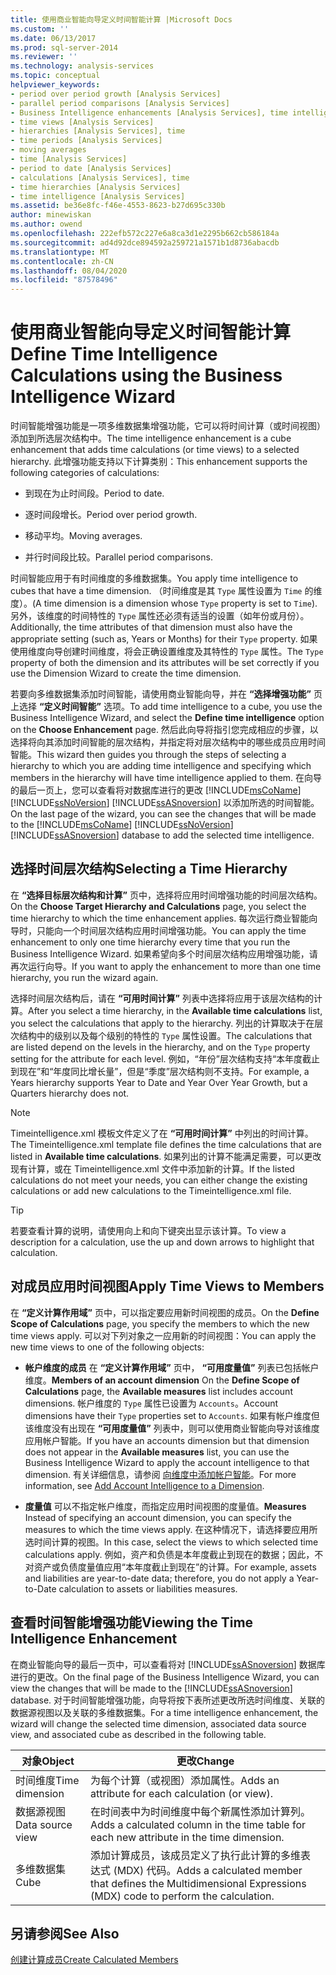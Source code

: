 ```yaml
---
title: 使用商业智能向导定义时间智能计算 |Microsoft Docs
ms.custom: ''
ms.date: 06/13/2017
ms.prod: sql-server-2014
ms.reviewer: ''
ms.technology: analysis-services
ms.topic: conceptual
helpviewer_keywords:
- period over period growth [Analysis Services]
- parallel period comparisons [Analysis Services]
- Business Intelligence enhancements [Analysis Services], time intelligence
- time views [Analysis Services]
- hierarchies [Analysis Services], time
- time periods [Analysis Services]
- moving averages
- time [Analysis Services]
- period to date [Analysis Services]
- calculations [Analysis Services], time
- time hierarchies [Analysis Services]
- time intelligence [Analysis Services]
ms.assetid: be36e8fc-f46e-4553-8623-b27d695c330b
author: minewiskan
ms.author: owend
ms.openlocfilehash: 222efb572c227e6a8ca3d1e2295b662cb586184a
ms.sourcegitcommit: ad4d92dce894592a259721a1571b1d8736abacdb
ms.translationtype: MT
ms.contentlocale: zh-CN
ms.lasthandoff: 08/04/2020
ms.locfileid: "87578496"
---
```

# <a name="define-time-intelligence-calculations-using-the-business-intelligence-wizard"></a><span data-ttu-id="35650-102">使用商业智能向导定义时间智能计算</span><span class="sxs-lookup"><span data-stu-id="35650-102">Define Time Intelligence Calculations using the Business Intelligence Wizard</span></span>
  <span data-ttu-id="35650-103">时间智能增强功能是一项多维数据集增强功能，它可以将时间计算（或时间视图）添加到所选层次结构中。</span><span class="sxs-lookup"><span data-stu-id="35650-103">The time intelligence enhancement is a cube enhancement that adds time calculations (or time views) to a selected hierarchy.</span></span> <span data-ttu-id="35650-104">此增强功能支持以下计算类别：</span><span class="sxs-lookup"><span data-stu-id="35650-104">This enhancement supports the following categories of calculations:</span></span>  
  
-   <span data-ttu-id="35650-105">到现在为止时间段。</span><span class="sxs-lookup"><span data-stu-id="35650-105">Period to date.</span></span>  
  
-   <span data-ttu-id="35650-106">逐时间段增长。</span><span class="sxs-lookup"><span data-stu-id="35650-106">Period over period growth.</span></span>  
  
-   <span data-ttu-id="35650-107">移动平均。</span><span class="sxs-lookup"><span data-stu-id="35650-107">Moving averages.</span></span>  
  
-   <span data-ttu-id="35650-108">并行时间段比较。</span><span class="sxs-lookup"><span data-stu-id="35650-108">Parallel period comparisons.</span></span>  
  
 <span data-ttu-id="35650-109">时间智能应用于有时间维度的多维数据集。</span><span class="sxs-lookup"><span data-stu-id="35650-109">You apply time intelligence to cubes that have a time dimension.</span></span> <span data-ttu-id="35650-110">（时间维度是其 `Type` 属性设置为 `Time` 的维度）。</span><span class="sxs-lookup"><span data-stu-id="35650-110">(A time dimension is a dimension whose `Type` property is set to `Time`).</span></span> <span data-ttu-id="35650-111">另外，该维度的时间特性的 `Type` 属性还必须有适当的设置（如年份或月份）。</span><span class="sxs-lookup"><span data-stu-id="35650-111">Additionally, the time attributes of that dimension must also have the appropriate setting (such as, Years or Months) for their `Type` property.</span></span> <span data-ttu-id="35650-112">如果使用维度向导创建时间维度，将会正确设置维度及其特性的 `Type` 属性。</span><span class="sxs-lookup"><span data-stu-id="35650-112">The `Type` property of both the dimension and its attributes will be set correctly if you use the Dimension Wizard to create the time dimension.</span></span>  
  
 <span data-ttu-id="35650-113">若要向多维数据集添加时间智能，请使用商业智能向导，并在 **“选择增强功能”** 页上选择 **“定义时间智能”** 选项。</span><span class="sxs-lookup"><span data-stu-id="35650-113">To add time intelligence to a cube, you use the Business Intelligence Wizard, and select the **Define time intelligence** option on the **Choose Enhancement** page.</span></span> <span data-ttu-id="35650-114">然后此向导将指引您完成相应的步骤，以选择将向其添加时间智能的层次结构，并指定将对层次结构中的哪些成员应用时间智能。</span><span class="sxs-lookup"><span data-stu-id="35650-114">This wizard then guides you through the steps of selecting a hierarchy to which you are adding time intelligence and specifying which members in the hierarchy will have time intelligence applied to them.</span></span> <span data-ttu-id="35650-115">在向导的最后一页上，您可以查看将对数据库进行的更改 [!INCLUDE[msCoName](../../includes/msconame-md.md)] [!INCLUDE[ssNoVersion](../../includes/ssnoversion-md.md)] [!INCLUDE[ssASnoversion](../../includes/ssasnoversion-md.md)] 以添加所选的时间智能。</span><span class="sxs-lookup"><span data-stu-id="35650-115">On the last page of the wizard, you can see the changes that will be made to the [!INCLUDE[msCoName](../../includes/msconame-md.md)] [!INCLUDE[ssNoVersion](../../includes/ssnoversion-md.md)] [!INCLUDE[ssASnoversion](../../includes/ssasnoversion-md.md)] database to add the selected time intelligence.</span></span>  
  
## <a name="selecting-a-time-hierarchy"></a><span data-ttu-id="35650-116">选择时间层次结构</span><span class="sxs-lookup"><span data-stu-id="35650-116">Selecting a Time Hierarchy</span></span>  
 <span data-ttu-id="35650-117">在 **“选择目标层次结构和计算”** 页中，选择将应用时间增强功能的时间层次结构。</span><span class="sxs-lookup"><span data-stu-id="35650-117">On the **Choose Target Hierarchy and Calculations** page, you select the time hierarchy to which the time enhancement applies.</span></span> <span data-ttu-id="35650-118">每次运行商业智能向导时，只能向一个时间层次结构应用时间增强功能。</span><span class="sxs-lookup"><span data-stu-id="35650-118">You can apply the time enhancement to only one time hierarchy every time that you run the Business Intelligence Wizard.</span></span> <span data-ttu-id="35650-119">如果希望向多个时间层次结构应用增强功能，请再次运行向导。</span><span class="sxs-lookup"><span data-stu-id="35650-119">If you want to apply the enhancement to more than one time hierarchy, you run the wizard again.</span></span>  
  
 <span data-ttu-id="35650-120">选择时间层次结构后，请在 **“可用时间计算”** 列表中选择将应用于该层次结构的计算。</span><span class="sxs-lookup"><span data-stu-id="35650-120">After you select a time hierarchy, in the **Available time calculations** list, you select the calculations that apply to the hierarchy.</span></span> <span data-ttu-id="35650-121">列出的计算取决于在层次结构中的级别以及每个级别的特性的 `Type` 属性设置。</span><span class="sxs-lookup"><span data-stu-id="35650-121">The calculations that are listed depend on the levels in the hierarchy, and on the `Type` property setting for the attribute for each level.</span></span> <span data-ttu-id="35650-122">例如，“年份”层次结构支持“本年度截止到现在”和“年度同比增长量”，但是“季度”层次结构则不支持。</span><span class="sxs-lookup"><span data-stu-id="35650-122">For example, a Years hierarchy supports Year to Date and Year Over Year Growth, but a Quarters hierarchy does not.</span></span>  
  
> [!NOTE]  
>  <span data-ttu-id="35650-123">Timeintelligence.xml 模板文件定义了在 **“可用时间计算”** 中列出的时间计算。</span><span class="sxs-lookup"><span data-stu-id="35650-123">The Timeintelligence.xml template file defines the time calculations that are listed in **Available time calculations**.</span></span> <span data-ttu-id="35650-124">如果列出的计算不能满足需要，可以更改现有计算，或在 Timeintelligence.xml 文件中添加新的计算。</span><span class="sxs-lookup"><span data-stu-id="35650-124">If the listed calculations do not meet your needs, you can either change the existing calculations or add new calculations to the Timeintelligence.xml file.</span></span>  
  
> [!TIP]  
>  <span data-ttu-id="35650-125">若要查看计算的说明，请使用向上和向下键突出显示该计算。</span><span class="sxs-lookup"><span data-stu-id="35650-125">To view a description for a calculation, use the up and down arrows to highlight that calculation.</span></span>  
  
## <a name="apply-time-views-to-members"></a><span data-ttu-id="35650-126">对成员应用时间视图</span><span class="sxs-lookup"><span data-stu-id="35650-126">Apply Time Views to Members</span></span>  
 <span data-ttu-id="35650-127">在 **“定义计算作用域”** 页中，可以指定要应用新时间视图的成员。</span><span class="sxs-lookup"><span data-stu-id="35650-127">On the **Define Scope of Calculations** page, you specify the members to which the new time views apply.</span></span> <span data-ttu-id="35650-128">可以对下列对象之一应用新的时间视图：</span><span class="sxs-lookup"><span data-stu-id="35650-128">You can apply the new time views to one of the following objects:</span></span>  
  
-   <span data-ttu-id="35650-129">**帐户维度的成员** 在 **“定义计算作用域”** 页中， **“可用度量值”** 列表已包括帐户维度。</span><span class="sxs-lookup"><span data-stu-id="35650-129">**Members of an account dimension** On the **Define Scope of Calculations** page, the **Available measures** list includes account dimensions.</span></span> <span data-ttu-id="35650-130">帐户维度的 `Type` 属性已设置为 `Accounts`。</span><span class="sxs-lookup"><span data-stu-id="35650-130">Account dimensions have their `Type` properties set to `Accounts`.</span></span> <span data-ttu-id="35650-131">如果有帐户维度但该维度没有出现在 **“可用度量值”** 列表中，则可以使用商业智能向导对该维度应用帐户智能。</span><span class="sxs-lookup"><span data-stu-id="35650-131">If you have an accounts dimension but that dimension does not appear in the **Available measures** list, you can use the Business Intelligence Wizard to apply the account intelligence to that dimension.</span></span> <span data-ttu-id="35650-132">有关详细信息，请参阅 [向维度中添加帐户智能](bi-wizard-add-account-intelligence-to-a-dimension.md)。</span><span class="sxs-lookup"><span data-stu-id="35650-132">For more information, see [Add Account Intelligence to a Dimension](bi-wizard-add-account-intelligence-to-a-dimension.md).</span></span>  
  
-   <span data-ttu-id="35650-133">**度量值** 可以不指定帐户维度，而指定应用时间视图的度量值。</span><span class="sxs-lookup"><span data-stu-id="35650-133">**Measures** Instead of specifying an account dimension, you can specify the measures to which the time views apply.</span></span> <span data-ttu-id="35650-134">在这种情况下，请选择要应用所选时间计算的视图。</span><span class="sxs-lookup"><span data-stu-id="35650-134">In this case, select the views to which selected time calculations apply.</span></span> <span data-ttu-id="35650-135">例如，资产和负债是本年度截止到现在的数据；因此，不对资产或负债度量值应用“本年度截止到现在”的计算。</span><span class="sxs-lookup"><span data-stu-id="35650-135">For example, assets and liabilities are year-to-date data; therefore, you do not apply a Year-to-Date calculation to assets or liabilities measures.</span></span>  
  
## <a name="viewing-the-time-intelligence-enhancement"></a><span data-ttu-id="35650-136">查看时间智能增强功能</span><span class="sxs-lookup"><span data-stu-id="35650-136">Viewing the Time Intelligence Enhancement</span></span>  
 <span data-ttu-id="35650-137">在商业智能向导的最后一页中，可以查看将对 [!INCLUDE[ssASnoversion](../../includes/ssasnoversion-md.md)] 数据库进行的更改。</span><span class="sxs-lookup"><span data-stu-id="35650-137">On the final page of the Business Intelligence Wizard, you can view the changes that will be made to the [!INCLUDE[ssASnoversion](../../includes/ssasnoversion-md.md)] database.</span></span> <span data-ttu-id="35650-138">对于时间智能增强功能，向导将按下表所述更改所选时间维度、关联的数据源视图以及关联的多维数据集。</span><span class="sxs-lookup"><span data-stu-id="35650-138">For a time intelligence enhancement, the wizard will change the selected time dimension, associated data source view, and associated cube as described in the following table.</span></span>  
  
|<span data-ttu-id="35650-139">对象</span><span class="sxs-lookup"><span data-stu-id="35650-139">Object</span></span>|<span data-ttu-id="35650-140">更改</span><span class="sxs-lookup"><span data-stu-id="35650-140">Change</span></span>|  
|------------|------------|  
|<span data-ttu-id="35650-141">时间维度</span><span class="sxs-lookup"><span data-stu-id="35650-141">Time dimension</span></span>|<span data-ttu-id="35650-142">为每个计算（或视图）添加属性。</span><span class="sxs-lookup"><span data-stu-id="35650-142">Adds an attribute for each calculation (or view).</span></span>|  
|<span data-ttu-id="35650-143">数据源视图</span><span class="sxs-lookup"><span data-stu-id="35650-143">Data source view</span></span>|<span data-ttu-id="35650-144">在时间表中为时间维度中每个新属性添加计算列。</span><span class="sxs-lookup"><span data-stu-id="35650-144">Adds a calculated column in the time table for each new attribute in the time dimension.</span></span>|  
|<span data-ttu-id="35650-145">多维数据集</span><span class="sxs-lookup"><span data-stu-id="35650-145">Cube</span></span>|<span data-ttu-id="35650-146">添加计算成员，该成员定义了执行此计算的多维表达式 (MDX) 代码。</span><span class="sxs-lookup"><span data-stu-id="35650-146">Adds a calculated member that defines the Multidimensional Expressions (MDX) code to perform the calculation.</span></span>|  
  
## <a name="see-also"></a><span data-ttu-id="35650-147">另请参阅</span><span class="sxs-lookup"><span data-stu-id="35650-147">See Also</span></span>  
 [<span data-ttu-id="35650-148">创建计算成员</span><span class="sxs-lookup"><span data-stu-id="35650-148">Create Calculated Members</span></span>](create-calculated-members.md)  
  
  

